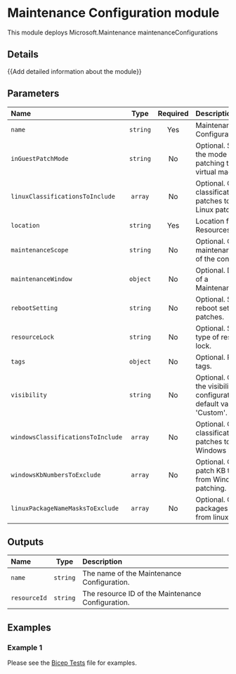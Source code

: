 # Maintenance Configuration module

This module deploys Microsoft.Maintenance maintenanceConfigurations

## Details

{{Add detailed information about the module}}

## Parameters

| Name                              | Type     | Required | Description                                                                                |
| :-------------------------------- | :------: | :------: | :----------------------------------------------------------------------------------------- |
| `name`                            | `string` | Yes      | Maintenance Configuration Name.                                                            |
| `inGuestPatchMode`                | `string` | No       | Optional. Specifies the mode of in-guest patching to IaaS virtual machine.                 |
| `linuxClassificationsToInclude`   | `array`  | No       | Optional. Choose classification of patches to include in Linux patching.                   |
| `location`                        | `string` | Yes      | Location for all Resources.                                                                |
| `maintenanceScope`                | `string` | No       | Optional. Gets or sets maintenanceScope of the configuration.                              |
| `maintenanceWindow`               | `object` | No       | Optional. Definition of a MaintenanceWindow.                                               |
| `rebootSetting`                   | `string` | No       | Optional. Sets the reboot setting for the patches.                                         |
| `resourceLock`                    | `string` | No       | Optional. Specify the type of resource lock.                                               |
| `tags`                            | `object` | No       | Optional. Resource tags.                                                                   |
| `visibility`                      | `string` | No       | Optional. Gets or sets the visibility of the configuration. The default value is 'Custom'. |
| `windowsClassificationsToInclude` | `array`  | No       | Optional. Choose classification of patches to include in Windows patching.                 |
| `windowsKbNumbersToExclude`       | `array`  | No       | Optional. Choose patch KB to exclude from Windows patching.                                |
| `linuxPackageNameMasksToExclude`  | `array`  | No       | Optional. Choose packages to exclude from linux updates.                                   |

## Outputs

| Name         | Type     | Description                                       |
| :----------- | :------: | :------------------------------------------------ |
| `name`       | `string` | The name of the Maintenance Configuration.        |
| `resourceId` | `string` | The resource ID of the Maintenance Configuration. |

## Examples

### Example 1

Please see the [Bicep Tests](test/main.test.bicep) file for examples.